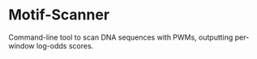 # Motif-Scanner
Command-line tool to scan DNA sequences with PWMs, outputting per-window log-odds scores.
